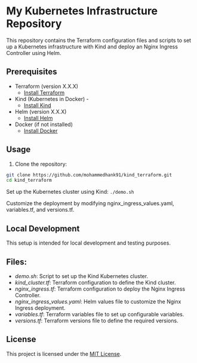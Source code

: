 # My Kubernetes Infrastructure Repository

This repository contains the Terraform configuration files and scripts to set up a Kubernetes infrastructure with Kind and deploy an Nginx Ingress Controller using Helm.

## Prerequisites
- Terraform (version X.X.X) 
	- [Install Terraform](https://github.com/mohammedhank91/bash/blob/main/install_terraform.sh) 
-  Kind (Kubernetes in Docker) -
	-  [Install Kind](https://github.com/mohammedhank91/bash/blob/main/install-kind.sh) 
- Helm (version X.X.X) 
	-  [Install Helm](https://github.com/mohammedhank91/bash/blob/main/install-helm.sh) 
-  Docker (if not installed) 
	- [Install Docker](https://github.com/mohammedhank91/bash/blob/main/install-docker.sh)

## Usage

  

1. Clone the repository:

```bash
git clone https://github.com/mohammedhank91/kind_terraform.git
cd kind_terraform
```

Set up the Kubernetes cluster using Kind:
```./demo.sh```

Customize the deployment by modifying nginx_ingress_values.yaml, variables.tf, and versions.tf.

## Local Development

This setup is intended for local development and testing purposes.

## **Files:**

 - *demo.sh*: Script to set up the Kind Kubernetes cluster.
 - *kind_cluster.tf*: Terraform configuration to define the Kind cluster.
 - *nginx_ingress.tf*: Terraform configuration to deploy the Nginx Ingress Controller.
 - *nginx_ingress_values.yaml*: Helm values file to customize the Nginx  Ingress deployment.
 - *variables.tf*: Terraform variables file to set up configurable  variables.
 - *versions.tf*: Terraform versions file to define the required versions.

## License
This project is licensed under the [MIT License](mohammedhank91.github.io).
